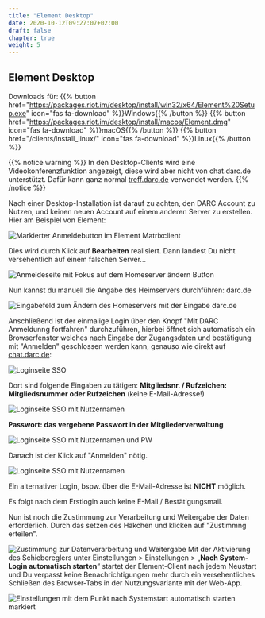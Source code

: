 ```yaml
---
title: "Element Desktop"
date: 2020-10-12T09:27:07+02:00
draft: false
chapter: true
weight: 5
---
```


## Element Desktop

Downloads für: 
{{% button href="https://packages.riot.im/desktop/install/win32/x64/Element%20Setup.exe" icon="fas fa-download" %}}Windows{{% /button %}} 
{{% button href="https://packages.riot.im/desktop/install/macos/Element.dmg" icon="fas fa-download" %}}macOS{{% /button %}} 
{{% button href="/clients/install_linux/" icon="fas fa-download" %}}Linux{{% /button %}}

{{% notice warning %}}
In den Desktop-Clients wird eine Videokonferenzfunktion angezeigt, diese wird aber nicht von chat.darc.de unterstützt.
Dafür kann ganz normal [treff.darc.de](https://treff.darc.de) verwendet werden.
{{% /notice %}}

Nach einer Desktop-Installation ist darauf zu achten, den DARC Account zu Nutzen, und keinen neuen Account auf einem anderen Server zu erstellen. Hier am Beispiel von Element:

![Markierter Anmeldebutton im Element Matrixclient](/images/01_Login2_de.png)

Dies wird durch Klick auf **Bearbeiten** realisiert. Dann landest Du nicht versehentlich auf einem falschen Server...

![Anmeldeseite mit Fokus auf dem Homeserver ändern Button](/images/02_Change-Homeserver_de.png)

Nun kannst du manuell die Angabe des Heimservers durchführen: darc.de

![Eingabefeld zum Ändern des Homeservers mit der Eingabe darc.de](/images/03_Set-Homeserver_de.png)

Anschließend ist der einmalige Login über den Knopf "Mit DARC Anmeldunng fortfahren" durchzuführen, hierbei öffnet sich automatisch ein Browserfenster welches nach Eingabe der Zugangsdaten und bestätigung mit "Anmelden" geschlossen werden kann, genauso wie direkt auf [chat.darc.de](https://chat.darc.de):

![Loginseite SSO](/images/01_sso_page_1.png)

Dort sind folgende Eingaben zu tätigen:
**Mitgliedsnr. / Rufzeichen: Mitgliedsnummer oder Rufzeichen**  (keine E-Mail-Adresse!)

![Loginseite SSO mit Nutzernamen](/images/01_sso_page_2.png)

**Passwort: das vergebene Passwort in der Mitgliederverwaltung**

![Loginseite SSO mit Nutzernamen und PW](/images/01_sso_page_3.png)

Danach ist der Klick auf "Anmelden" nötig.

![Loginseite SSO mit Nutzernamen](/images/01_sso_page_4.png)

Ein alternativer Login, bspw. über die E-Mail-Adresse ist **NICHT** möglich.

Es folgt nach dem Erstlogin auch keine E-Mail / Bestätigungsmail.

Nun ist noch die Zustimmung zur Verarbeitung und Weitergabe der Daten erforderlich. Durch das setzen des Häkchen und klicken auf "Zustimmng erteilen".

![Zustimmung zur Datenverarbeitung und Weitergabe](/images/01_consent_page.png)
Mit der Aktivierung des Schiebereglers unter Einstellungen > Einstellungen > „**Nach System-Login automatisch starten**“ startet der Element-Client nach jedem Neustart und Du verpasst keine Benachrichtigungen mehr durch ein versehentliches Schließen des Browser-Tabs in der Nutzungsvariante mit der Web-App.

![Einstellungen mit dem Punkt nach Systemstart automatisch starten markiert](/images/05_Settings_de.png)
